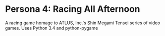 # Persona 4: Racing All Afternoon
A racing game homage to ATLUS, Inc.'s Shin Megami Tensei series of video games. Uses Python 3.4 and python-pygame
